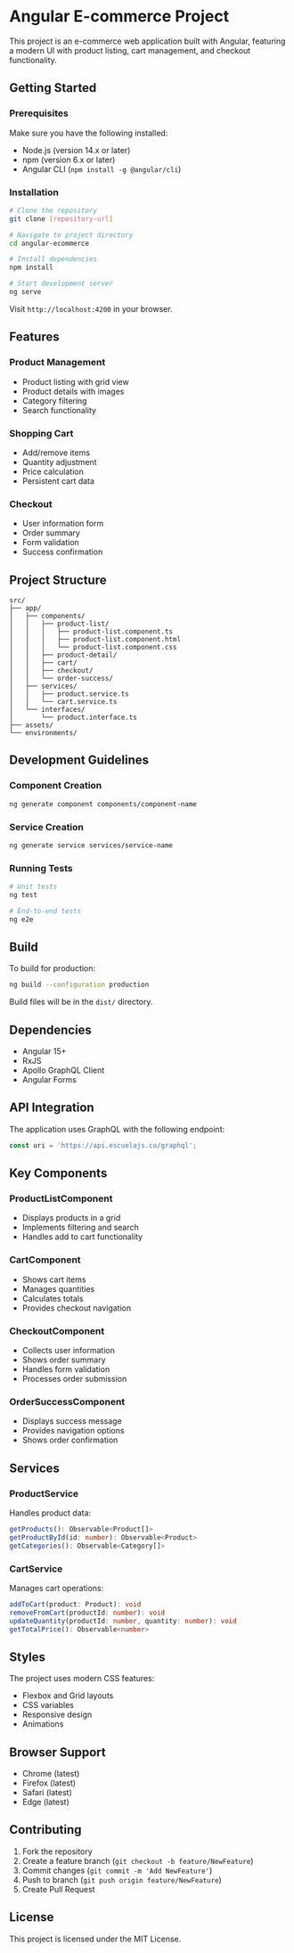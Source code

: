 # Angular E-commerce Project

This project is an e-commerce web application built with Angular, featuring a modern UI with product listing, cart management, and checkout functionality.

## Getting Started

### Prerequisites

Make sure you have the following installed:
- Node.js (version 14.x or later)
- npm (version 6.x or later)
- Angular CLI (`npm install -g @angular/cli`)

### Installation

```bash
# Clone the repository
git clone [repository-url]

# Navigate to project directory
cd angular-ecommerce

# Install dependencies
npm install

# Start development server
ng serve
```

Visit `http://localhost:4200` in your browser.

## Features

### Product Management
- Product listing with grid view
- Product details with images
- Category filtering
- Search functionality

### Shopping Cart
- Add/remove items
- Quantity adjustment
- Price calculation
- Persistent cart data

### Checkout
- User information form
- Order summary
- Form validation
- Success confirmation

## Project Structure

```
src/
├── app/
│   ├── components/
│   │   ├── product-list/
│   │   │   ├── product-list.component.ts
│   │   │   ├── product-list.component.html
│   │   │   └── product-list.component.css
│   │   ├── product-detail/
│   │   ├── cart/
│   │   ├── checkout/
│   │   └── order-success/
│   ├── services/
│   │   ├── product.service.ts
│   │   └── cart.service.ts
│   └── interfaces/
│       └── product.interface.ts
├── assets/
└── environments/
```

## Development Guidelines

### Component Creation
```bash
ng generate component components/component-name
```

### Service Creation
```bash
ng generate service services/service-name
```

### Running Tests
```bash
# Unit tests
ng test

# End-to-end tests
ng e2e
```

## Build

To build for production:

```bash
ng build --configuration production
```

Build files will be in the `dist/` directory.

## Dependencies

- Angular 15+
- RxJS
- Apollo GraphQL Client
- Angular Forms

## API Integration

The application uses GraphQL with the following endpoint:
```typescript
const uri = 'https://api.escuelajs.co/graphql';
```

## Key Components

### ProductListComponent
- Displays products in a grid
- Implements filtering and search
- Handles add to cart functionality

### CartComponent
- Shows cart items
- Manages quantities
- Calculates totals
- Provides checkout navigation

### CheckoutComponent
- Collects user information
- Shows order summary
- Handles form validation
- Processes order submission

### OrderSuccessComponent
- Displays success message
- Provides navigation options
- Shows order confirmation

## Services

### ProductService
Handles product data:
```typescript
getProducts(): Observable<Product[]>
getProductById(id: number): Observable<Product>
getCategories(): Observable<Category[]>
```

### CartService
Manages cart operations:
```typescript
addToCart(product: Product): void
removeFromCart(productId: number): void
updateQuantity(productId: number, quantity: number): void
getTotalPrice(): Observable<number>
```

## Styles

The project uses modern CSS features:
- Flexbox and Grid layouts
- CSS variables
- Responsive design
- Animations

## Browser Support

- Chrome (latest)
- Firefox (latest)
- Safari (latest)
- Edge (latest)

## Contributing

1. Fork the repository
2. Create a feature branch (`git checkout -b feature/NewFeature`)
3. Commit changes (`git commit -m 'Add NewFeature'`)
4. Push to branch (`git push origin feature/NewFeature`)
5. Create Pull Request

## License

This project is licensed under the MIT License.
